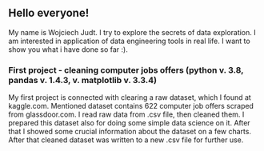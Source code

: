 ## Hello everyone!
My name is Wojciech Judt. I try to explore the secrets of data exploration. I am interested in application of data engineering tools in real life. I want to show you what i have done so far :).

### First project - cleaning computer jobs offers (python v. 3.8, pandas v. 1.4.3, v. matplotlib v. 3.3.4)
My first project is connected with clearing a raw dataset, which I found at kaggle.com. Mentioned dataset contains 622 computer job offers scraped from glassdoor.com. I read raw data from .csv file, then cleaned them. I prepared this dataset also for doing some simple data science on it. After that I showed some crucial information about the dataset on a few charts. After that cleaned dataset was written to a new .csv file for further use.
